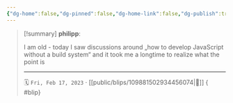 ```yaml
---
{"dg-home":false,"dg-pinned":false,"dg-home-link":false,"dg-publish":true,"type":"blip","disabled rules":["yaml-title","yaml-title-alias","file-name-heading"],"title":"philipp on mastodon @ 2023-02-17","created-date":"2023-02-17T18:31:15","id":109881502934456080,"updated-date":"2025-05-02T08:50:43","dg-path":"blips/109881502934456074.md","permalink":"/blips/109881502934456074/","dgPassFrontmatter":true,"created":"2023-02-17T18:31:15","updated":"2025-05-02T08:50:43"}
---
```


> [!summary] **philipp**:
>
> I am old - today I saw discussions around „how to develop JavaScript without a build system“ and it took me a longtime to realize what the point is
> - - -
>
> 🗓️ `Fri, Feb 17, 2023` · [[public/blips/109881502934456074\|🔗]]
{ #blip}

